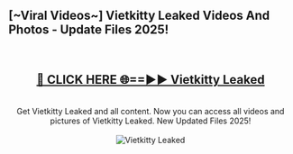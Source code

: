 <h2>[~Viral Videos~] Vietkitty Leaked Videos And Photos - Update Files 2025!</h2>
<br>
<div align="center">
<h2><a href="https://top-ai-tools.click/QrbHav" rel="nofollow">🔴 CLICK HERE 🌐==►► Vietkitty Leaked</a></h2>
<br>
Get Vietkitty Leaked and all content. Now you can access all videos and pictures of Vietkitty Leaked. New Updated Files 2025!
<br>
<br>
<a href="https://top-ai-tools.click/QrbHav" rel="nofollow" data-target="animated-image.originalLink"><img src="https://i.ibb.co.com/WyWwxjT/player-gif2.gif" alt="Vietkitty Leaked" style="max-width: 100%; display: inline-block;" data-target="animated-image.originalImage"></a>
</div>
<br>